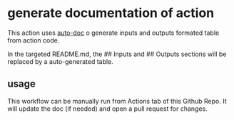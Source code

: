 # generate documentation of action


This action uses [auto-doc](https://github.com/tj-actions/auto-doc) o generate inputs and outputs formated table from action code.

In the targeted README.md, the ## Inputs and ## Outputs sections will be replaced by a auto-generated table.

## usage

This workflow can be manually run from Actions tab of this Github Repo. It will update the doc (if needed) and open a pull request for changes. 